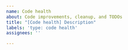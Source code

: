 ```yaml
---
name: Code health
about: Code improvements, cleanup, and TODOs
title: "[Code health] Description"
labels: 'type: code health'
assignees: ''

---
```



